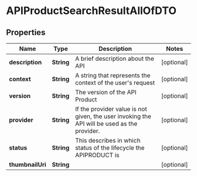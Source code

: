 

# APIProductSearchResultAllOfDTO

## Properties

Name | Type | Description | Notes
------------ | ------------- | ------------- | -------------
**description** | **String** | A brief description about the API |  [optional]
**context** | **String** | A string that represents the context of the user&#39;s request |  [optional]
**version** | **String** | The version of the API Product |  [optional]
**provider** | **String** | If the provider value is not given, the user invoking the API will be used as the provider.  |  [optional]
**status** | **String** | This describes in which status of the lifecycle the APIPRODUCT is |  [optional]
**thumbnailUri** | **String** |  |  [optional]



